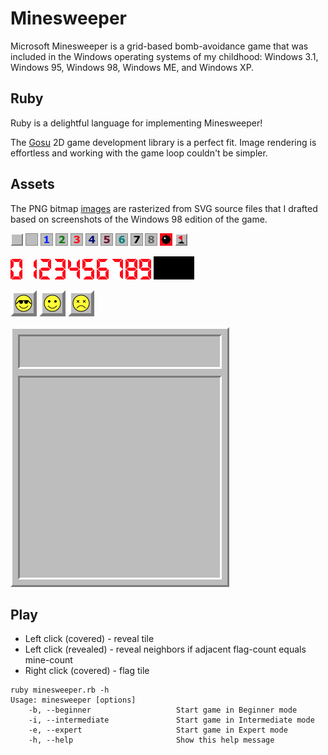 # Minesweeper

Microsoft Minesweeper is a grid-based bomb-avoidance game that was included
in the Windows operating systems of my childhood: Windows 3.1, Windows 95, Windows 98,
Windows ME, and Windows XP.

## Ruby

Ruby is a delightful language for implementing Minesweeper!

The [Gosu](https://www.libgosu.org/) 2D game development library is a perfect fit.
Image rendering is effortless and working with the game loop couldn't be simpler.

## Assets

The PNG bitmap [images](images/) are rasterized from SVG source files that
I drafted based on screenshots of the Windows 98 edition of the game.

![tile](images/tile.png) ![tile 0](images/tile_0.png) ![tile 1](images/tile_1.png) ![tile 2](images/tile_2.png) ![tile 3](images/tile_3.png) ![tile 4](images/tile_4.png) ![tile 5](images/tile_5.png) ![tile 6](images/tile_6.png) ![tile 7](images/tile_7.png) ![tile 8](images/tile_8.png) ![tile mine](images/tile_mine.png) ![tile flag](images/tile_flag.png)

![digit 0](images/digit_0.png) ![digit 1](images/digit_1.png) ![digit 2](images/digit_2.png) ![digit 3](images/digit_3.png) ![digit 4](images/digit_4.png) ![digit 5](images/digit_5.png) ![digit 6](images/digit_6.png) ![digit 7](images/digit_7.png) ![digit 8](images/digit_8.png) ![digit 9](images/digit_9.png) ![digit panel](images/digit_panel.png)

![face win](images/face_win.png) ![face playing](images/face_playing.png) ![face lose](images/face_lose.png)

![background medium](images/background_medium.png)

## Play

- Left click (covered) - reveal tile
- Left click (revealed) - reveal neighbors if adjacent flag-count equals mine-count
- Right click (covered) - flag tile

```
ruby minesweeper.rb -h
Usage: minesweeper [options]
    -b, --beginner                   Start game in Beginner mode
    -i, --intermediate               Start game in Intermediate mode
    -e, --expert                     Start game in Expert mode
    -h, --help                       Show this help message
```